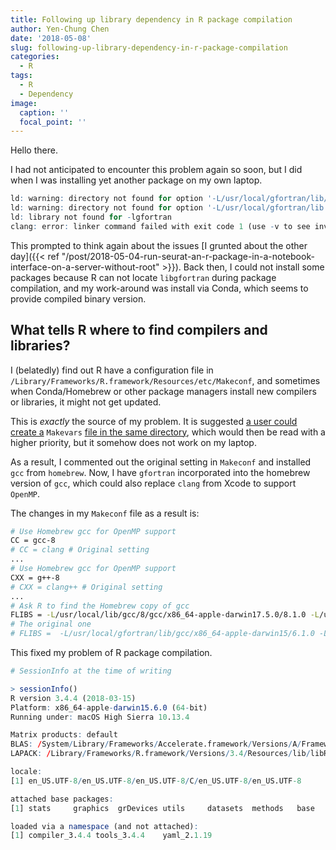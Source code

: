 ```yaml
---
title: Following up library dependency in R package compilation
author: Yen-Chung Chen
date: '2018-05-08'
slug: following-up-library-dependency-in-r-package-compilation
categories:
  - R
tags:
  - R
  - Dependency
image:
  caption: ''
  focal_point: ''
---
```

Hello there.

I had not anticipated to encounter this problem again so soon, but I did
when I was installing yet another package on my own laptop.

```R
ld: warning: directory not found for option '-L/usr/local/gfortran/lib/gcc/x86_64-apple-darwin15/6.1.0'
ld: warning: directory not found for option '-L/usr/local/gfortran/lib'
ld: library not found for -lgfortran
clang: error: linker command failed with exit code 1 (use -v to see invocation)
```

This prompted to think again about the issues [I grunted about the other
day]({{< ref "/post/2018-05-04-run-seurat-an-r-package-in-a-notebook-interface-on-a-server-without-root" >}}).
Back then, I could not install some packages because R can not locate
`libgfortran` during package compilation, and my work-around was install
via Conda, which seems to provide compiled binary version.

## What tells R where to find compilers and libraries?

I (belatedly) find out R have a configuration file in
`/Library/Frameworks/R.framework/Resources/etc/Makeconf`, and sometimes
when Conda/Homebrew or other package managers install new compilers or
libraries, it might not get updated.

This is *exactly* the source of my problem. It is suggested [a user
could create
a](https://stackoverflow.com/questions/40092423/r-package-with-fortran-source-code-how-to-make-makevars-file-under-pkgname-s)
`Makevars` [file in the same
directory](https://stackoverflow.com/questions/40092423/r-package-with-fortran-source-code-how-to-make-makevars-file-under-pkgname-s),
which would then be read with a higher priority, but it somehow does not
work on my laptop.

As a result, I commented out the original setting in `Makeconf` and installed 
`gcc` from `homebrew`. Now, I have `gfortran` incorporated into the homebrew 
version of `gcc`, which could also replace `clang` from Xcode to support 
`OpenMP`.

The changes in my `Makeconf` file as a result is:

```sh
# Use Homebrew gcc for OpenMP support
CC = gcc-8
# CC = clang # Original setting
...
# Use Homebrew gcc for OpenMP support
CXX = g++-8
# CXX = clang++ # Original setting
...
# Ask R to find the Homebrew copy of gcc
FLIBS = -L/usr/local/lib/gcc/8/gcc/x86_64-apple-darwin17.5.0/8.1.0 -L/usr/local/lib/gcc/8 -lgfortran -lquadmath -lm
# The original one
# FLIBS =  -L/usr/local/gfortran/lib/gcc/x86_64-apple-darwin15/6.1.0 -L/usr/local/gfortran/lib -lgfortran -lquadmath -lm
```

This fixed my problem of R package compilation.

```R
# SessionInfo at the time of writing

> sessionInfo()
R version 3.4.4 (2018-03-15)
Platform: x86_64-apple-darwin15.6.0 (64-bit)
Running under: macOS High Sierra 10.13.4

Matrix products: default
BLAS: /System/Library/Frameworks/Accelerate.framework/Versions/A/Frameworks/vecLib.framework/Versions/A/libBLAS.dylib
LAPACK: /Library/Frameworks/R.framework/Versions/3.4/Resources/lib/libRlapack.dylib

locale:
[1] en_US.UTF-8/en_US.UTF-8/en_US.UTF-8/C/en_US.UTF-8/en_US.UTF-8

attached base packages:
[1] stats     graphics  grDevices utils     datasets  methods   base

loaded via a namespace (and not attached):
[1] compiler_3.4.4 tools_3.4.4    yaml_2.1.19
```
